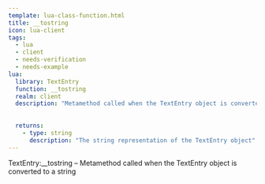 ```yaml
---
template: lua-class-function.html
title: __tostring
icon: lua-client
tags:
  - lua
  - client
  - needs-verification
  - needs-example
lua:
  library: TextEntry
  function: __tostring
  realm: client
  description: "Metamethod called when the TextEntry object is converted to a string"
  
  
  returns:
    - type: string
      description: "The string representation of the TextEntry object"
---
```


<div class="lua__search__keywords">
TextEntry:__tostring &#x2013; Metamethod called when the TextEntry object is converted to a string
</div>
